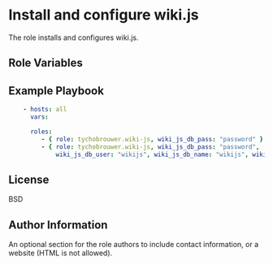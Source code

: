 Install and configure wiki.js
=========

The role installs and configures wiki.js.

Role Variables
--------------



Example Playbook
----------------

```yaml
    - hosts: all
      vars:

      roles:
         - { role: tychobrouwer.wiki-js, wiki_js_db_pass: "password" }
         - { role: tychobrouwer.wiki-js, wiki_js_db_pass: "password",
             wiki_js_db_user: "wikijs", wiki_js_db_name: "wikijs", wiki_js_port: 3000, wiki_js_user: "wikijs", wiki_js_group: "wikijs" }
```

License
-------

BSD

Author Information
------------------

An optional section for the role authors to include contact information, or a website (HTML is not allowed).
